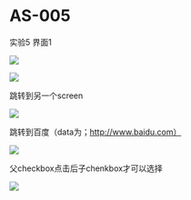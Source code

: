 # AS-005
实验5
界面1

![](https://github.com/LhllhL133/AS-005/blob/master/images/i1.png)

![](https://github.com/LhllhL133/AS-005/blob/master/images/t2.png)

跳转到另一个screen

![](https://github.com/LhllhL133/AS-005/blob/master/images/t3.png)

跳转到百度（data为；http://www.baidu.com）

![](https://github.com/LhllhL133/AS-005/blob/master/images/t4.png)

父checkbox点击后子chenkbox才可以选择

![](https://github.com/LhllhL133/AS-005/blob/master/images/t5.png)
